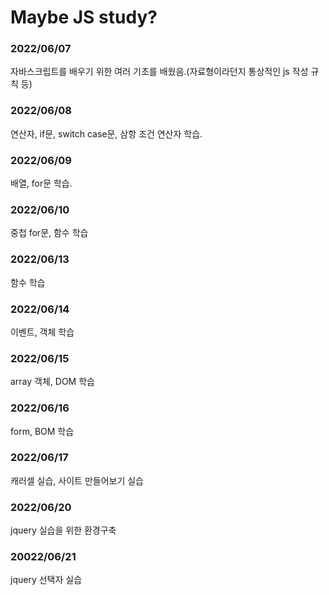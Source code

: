 # Maybe JS study?
### 2022/06/07
자바스크립트를 배우기 위한 여러 기초를 배웠음.(자료형이라던지 통상적인 js 작성 규칙 등)
### 2022/06/08
연산자, if문, switch case문, 삼항 조건 연산자 학습.
### 2022/06/09
배열, for문 학습.
### 2022/06/10
중첩 for문, 함수 학습
### 2022/06/13
함수 학습
### 2022/06/14
이벤트, 객체 학습
### 2022/06/15
array 객체, DOM 학습
### 2022/06/16
form, BOM 학습
### 2022/06/17
캐러셀 실습, 사이트 만들어보기 실습
### 2022/06/20
jquery 실습을 위한 환경구축
### 20022/06/21
jquery 선택자 실습